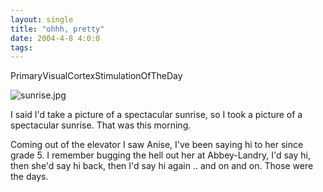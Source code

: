 ```yaml
---
layout: single
title: "ohhh, pretty"
date: 2004-4-8 4:0:0
tags: 
---
```


PrimaryVisualCortexStimulationOfTheDay



![sunrise.jpg][1]






I said I'd take a picture of a spectacular sunrise, so I took a picture of a spectacular sunrise. That was this morning.

Coming out of the elevator I saw Anise, I've been saying hi to her since grade 5. I remember bugging the hell out her at Abbey-Landry, I'd say hi, then she'd say hi back, then I'd say hi again .. and on and on. Those were the days.



   [1]: http://1.bp.blogspot.com/-M6D2yUDh52w/Tn0P-O1CveI/AAAAAAAAAM4/FEQw66ugb3M/s320/sunrise.jpg
